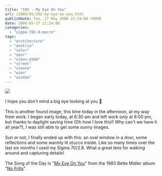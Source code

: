 ```yaml
---
title: "592 - My Eye On You"
url: /2008/05/592-my-eye-on-you.html
publishDate: Tue, 27 May 2008 21:24:00 +0000
date: 2008-05-27 21:24:00
categories: 
  - "sigma-702-8-macro"
tags: 
  - "architecture"
  - "austria"
  - "color"
  - "door"
  - "nikon-d300"
  - "street"
  - "vienna"
  - "wien"
  - "window"
---
```

<a href="https://d25zfm9zpd7gm5.cloudfront.net/1200x1200/2008/20080527_181541_ps.jpg" target="_blank"><img src="https://d25zfm9zpd7gm5.cloudfront.net/0600x0600/2008/20080527_181541_ps.jpg"/></a><br/><br/>I hope you don't mind a big eye looking at you 🙂<br/><br/>This is another found image, this time today in the afternoon, at my way from work. I began early today, at 6:30 am and left work only at 6:00 pm, but thanks to daylight saving time (Oh how I love this!! Why can't we have it all year?), I was still able to get some sunny images.<br/><br/>Sun or not, I finally ended up with this: an oval window in a door, some reflections and some warmly lit stucco inside. Like so many times over the last six months I used my Sigma 70/2.8. What a great lens for walking around and capturing details!<br/><br/>The Song of the Day is "<a href="http://www.azlyrics.com/lyrics/bettemidler/myeyeonyou.html" target="_blank">My Eye On You</a>" from the 1983 Bette Midler album "<a href="http://www.amazon.com/No-Frills-Bette-Midler/dp/B000002J5F" target="_blank">No Frills</a>".
